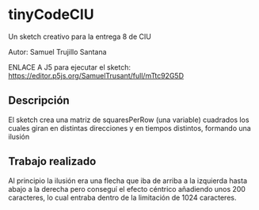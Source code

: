 # tinyCodeCIU

Un sketch creativo para la entrega 8 de CIU

Autor: Samuel Trujillo Santana

ENLACE A J5 para ejecutar el sketch: https://editor.p5js.org/SamuelTrusant/full/mTtc92G5D

## Descripción
El sketch crea una matriz de squaresPerRow (una variable) cuadrados los cuales giran en distintas direcciones y en tiempos distintos, formando una ilusión

## Trabajo realizado
Al principio la ilusión era una flecha que iba de arriba a la izquierda hasta abajo a la derecha pero conseguí el efecto céntrico añadiendo unos 200 caracteres, lo cual entraba dentro de la limitación de 1024 caracteres.
